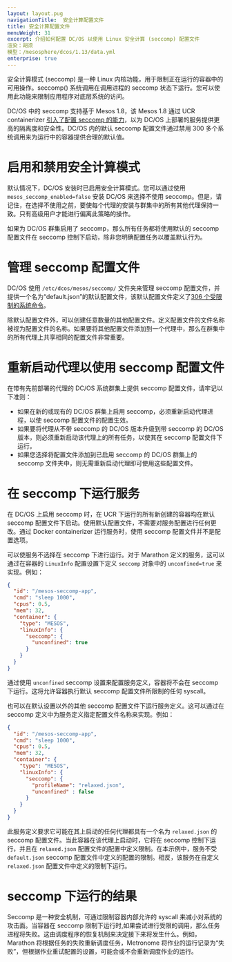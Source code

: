 ```yaml
---
layout: layout.pug
navigationTitle:  安全计算配置文件
title: 安全计算配置文件
menuWeight: 31
excerpt: 介绍如何配置 DC/OS 以使用 Linux 安全计算 (seccomp) 配置文件
渲染：胡须
模型：/mesosphere/dcos/1.13/data.yml 
enterprise: true
---
```

<!-- The source repository for this topic is https://github.com/dcos/dcos-docs-site -->
安全计算模式 (seccomp) 是一种 Linux 内核功能，用于限制正在运行的容器中的可用操作。seccomp() 系统调用在调用进程的 seccomp 状态下运行。您可以使用此功能来限制应用程序对底层系统的访问。

DC/OS 中的 seccomp 支持基于 Mesos 1.8，该 Mesos 1.8 通过 UCR containerizer [引入了配置 seccomp 的能力](http://mesos.apache.org/documentation/latest/isolators/linux-seccomp/)，以为 DC/OS 上部署的服务提供更高的隔离度和安全性。DC/OS 内的默认 seccomp 配置文件通过禁用 300 多个系统调用来为运行中的容器提供合理的默认值。

# 启用和禁用安全计算模式
默认情况下，DC/OS 安装时已启用安全计算模式。您可以通过使用 `mesos_seccomp_enabled=false` 安装 DC/OS 来选择不使用 seccomp。但是，请记住，在选择不使用之前，要使每个代理的安装与群集中的所有其他代理保持一致。只有高级用户才能进行偏离此策略的操作。

如果为 DC/OS 群集启用了 seccomp，那么所有任务都将使用默认的 seccomp 配置文件在 seccomp 控制下启动，除非您明确配置任务以覆盖默认行为。

# 管理 seccomp 配置文件
DC/OS 使用 `/etc/dcos/mesos/seccomp/` 文件夹来管理 seccomp 配置文件，并提供一个名为“default.json”的默认配置文件，该默认配置文件定义了[306 个受限制的系统命令](https://github.com/dcos/dcos/blob/113b8abacfd6d517594f329b621aaf4641b535e7/gen/dcos-config.yaml#L532-L838)。

除默认配置文件外，可以创建任意数量的其他配置文件。定义配置文件的文件名称被视为配置文件的名称。如果要将其他配置文件添加到一个代理中，那么在群集中的所有代理上共享相同的配置文件非常重要。

# 重新启动代理以使用 seccomp 配置文件
在带有先前部署的代理的 DC/OS 系统群集上提供 seccomp 配置文件，请牢记以下准则：
- 如果在新的或现有的 DC/OS 群集上启用 seccomp，必须重新启动代理进程，以使 seccomp 配置文件的配置生效。
- 如果要将代理从不带 seccomp 的 DC/OS 版本升级到带 seccomp 的 DC/OS 版本，则必须重新启动该代理上的所有任务，以使其在 seccomp 配置文件下运行。
- 如果您选择将配置文件添加到已启用 seccomp 的 DC/OS 群集上的 seccomp 文件夹中，则无需重新启动代理即可使用这些配置文件。

# 在 seccomp 下运行服务
在 DC/OS 上启用 seccomp 时，在 UCR 下运行的所有新创建的容器均在默认 seccomp 配置文件下启动。使用默认配置文件，不需要对服务配置进行任何更改。通过 Docker containerizer 运行服务时，使用 seccomp 配置文件并不是配置选项。

可以使服务不选择在 seccomp 下进行运行。对于 Marathon 定义的服务，这可以通过在容器的 `LinuxInfo` 配置设置下定义 `seccomp` 对象中的 `unconfined=true` 来实现。例如：

```json
{
  "id": "/mesos-seccomp-app",
  "cmd": "sleep 1000",
  "cpus": 0.5,
  "mem": 32,
  "container": {
    "type": "MESOS",
    "linuxInfo": {
      "seccomp": {
        "unconfined": true
      }
    }
  }
}
```

通过使用 `unconfined` seccomp 设置来配置服务定义，容器将不会在 seccomp 下运行。这将允许容器执行默认 seccomp 配置文件所限制的任何 syscall。

也可以在默认设置以外的其他 seccomp 配置文件下运行服务定义。这可以通过在 seccomp 定义中为服务定义指定配置文件名称来实现。例如：

```json
{
  "id": "/mesos-seccomp-app",
  "cmd": "sleep 1000",
  "cpus": 0.5,
  "mem": 32,
  "container": {
    "type": "MESOS",
    "linuxInfo": {
      "seccomp": {
        "profileName": "relaxed.json",
        "unconfined" : false
      }
    }
  }
}
```

此服务定义要求它可能在其上启动的任何代理都具有一个名为 `relaxed.json` 的 seccomp 配置文件。当此容器在该代理上启动时，它将在 seccomp 控制下运行，并且在 `relaxed.json` 配置文件的配置中定义限制。在本示例中，服务不受 `default.json` seccomp 配置文件中定义的配置的限制。相反，该服务在自定义 `relaxed.json` 配置文件中定义的限制下运行。

# seccomp 下运行的结果
Seccomp 是一种安全机制，可通过限制容器内部允许的 syscall 来减小对系统的攻击面。当容器在 seccomp 限制下运行时,如果尝试进行受限的调用，那么任务进程将失败。这由调度程序的恢复机制来决定接下来将发生什么。例如，Marathon 将根据任务的失败重新调度任务，Metronome 将作业的运行记录为“失败”，但根据作业重试配置的设置，可能会或不会重新调度作业的运行。
